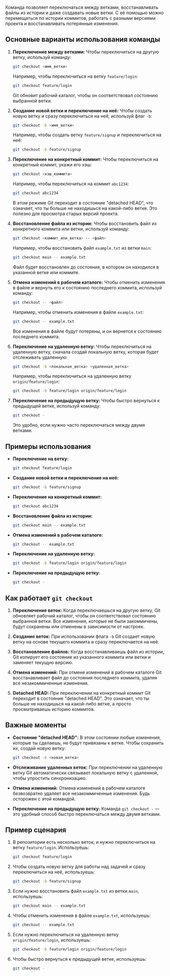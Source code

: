 Команда позволяет переключаться между ветками, восстанавливать файлы из истории и даже создавать новые ветки. С её помощью можно перемещаться по истории коммитов, работать с разными версиями проекта и восстанавливать потерянные изменения.

## Основные варианты использования команды

1. **Переключение между ветками:**
   Чтобы переключиться на другую ветку, используй команду:

   ```bash
   git checkout <имя_ветки>
   ```

   Например, чтобы переключиться на ветку `feature/login`:

   ```bash
   git checkout feature/login
   ```

   Git обновит рабочий каталог, чтобы он соответствовал состоянию выбранной ветки.

2. **Создание новой ветки и переключение на неё:**
   Чтобы создать новую ветку и сразу переключиться на неё, используй флаг `-b`:

   ```bash
   git checkout -b <имя_ветки>
   ```

   Например, чтобы создать ветку `feature/signup` и переключиться на неё:

   ```bash
   git checkout -b feature/signup
   ```

3. **Переключение на конкретный коммит:**
   Чтобы переключиться на конкретный коммит, укажи его хэш:

   ```bash
   git checkout <хэш_коммита>
   ```

   Например, чтобы переключиться на коммит `abc1234`:

   ```bash
   git checkout abc1234
   ```

   В этом режиме Git переходит в состояние "detached HEAD", что означает, что ты больше не находишься на какой-либо ветке. Это полезно для просмотра старых версий проекта.

4. **Восстановление файла из истории:**
   Чтобы восстановить файл из конкретного коммита или ветки, используй команду:

   ```bash
   git checkout <коммит_или_ветка> -- <файл>
   ```

   Например, чтобы восстановить файл `example.txt` из ветки `main`:

   ```bash
   git checkout main -- example.txt
   ```

   Файл будет восстановлен до состояния, в котором он находился в указанной ветке или коммите.

5. **Отмена изменений в рабочем каталоге:**
   Чтобы отменить изменения в файле и вернуть его к состоянию последнего коммита, используй команду:

   ```bash
   git checkout -- <файл>
   ```

   Например, чтобы отменить изменения в файле `example.txt`:

   ```bash
   git checkout -- example.txt
   ```

   Все изменения в файле будут потеряны, и он вернется к состоянию последнего коммита.

6. **Переключение на удаленную ветку:**
   Чтобы переключиться на удаленную ветку, сначала создай локальную ветку, которая будет отслеживать удаленную:

   ```bash
   git checkout -b <локальная_ветка> <удаленная_ветка>
   ```

   Например, чтобы переключиться на удаленную ветку `origin/feature/login`:

   ```bash
   git checkout -b feature/login origin/feature/login
   ```

7. **Переключение на предыдущую ветку:**
   Чтобы быстро вернуться к предыдущей ветке, используй команду:

   ```bash
   git checkout -
   ```

   Это удобно, если нужно часто переключаться между двумя ветками.

## Примеры использования

- **Переключение на ветку:**

  ```bash
  git checkout feature/login
  ```

- **Создание новой ветки и переключение на неё:**

  ```bash
  git checkout -b feature/signup
  ```

- **Переключение на конкретный коммит:**

  ```bash
  git checkout abc1234
  ```

- **Восстановление файла из истории:**

  ```bash
  git checkout main -- example.txt
  ```

- **Отмена изменений в рабочем каталоге:**

  ```bash
  git checkout -- example.txt
  ```

- **Переключение на удаленную ветку:**

  ```bash
  git checkout -b feature/login origin/feature/login
  ```

- **Переключение на предыдущую ветку:**

  ```bash
  git checkout -
  ```

## Как работает `git checkout`

1. **Переключение веток:**
   Когда переключаешься на другую ветку, Git обновляет рабочий каталог, чтобы он соответствовал состоянию выбранной ветки. Все изменения, которые не были закоммичены, будут сохранены или отменены в зависимости от настроек.

2. **Создание веток:**
   При использовании флага `-b` Git создает новую ветку на основе текущего коммита и сразу переключается на неё.

3. **Восстановление файлов:**
   Когда восстанавливаешь файл из истории, Git копирует его состояние из указанного коммита или ветки и заменяет текущую версию.

4. **Отмена изменений:**
   При отмене изменений в рабочем каталоге Git восстанавливает файл до состояния последнего коммита, удаляя все незакоммиченные изменения.

5. **Detached HEAD:**
   При переключении на конкретный коммит Git переходит в состояние "detached HEAD". Это означает, что ты больше не находишься на какой-либо ветке, а просто просматриваешь историю коммитов.

## Важные моменты

- **Состояние "detached HEAD":**
   В этом состоянии любые изменения, которые ты сделаешь, не будут привязаны к ветке. Чтобы сохранить их, создай новую ветку:

   ```bash
   git checkout -b <новая_ветка>
   ```

- **Отслеживание удаленных веток:**
   При переключении на удаленную ветку Git автоматически связывает локальную ветку с удаленной, чтобы упростить синхронизацию.

- **Отмена изменений:**
   Отмена изменений в рабочем каталоге безвозвратно удаляет все незакоммиченные изменения. Будь осторожен с этой командой.

- **Переключение на предыдущую ветку:**
   Команда `git checkout -` — это удобный способ быстро переключаться между двумя ветками.

## Пример сценария

1. В репозитории есть несколько веток, и нужно переключиться на ветку `feature/login`. Используешь:

   ```bash
   git checkout feature/login
   ```

2. Чтобы создать новую ветку для работы над задачей и сразу переключиться на неё, используешь:

   ```bash
   git checkout -b feature/signup
   ```

3. Если нужно восстановить файл `example.txt` из ветки `main`, используешь:

   ```bash
   git checkout main -- example.txt
   ```

4. Чтобы отменить изменения в файле `example.txt`, используешь:

   ```bash
   git checkout -- example.txt
   ```

5. Если нужно переключиться на удаленную ветку `origin/feature/login`, используешь:

   ```bash
   git checkout -b feature/login origin/feature/login
   ```

6. Чтобы быстро вернуться к предыдущей ветке, используешь:

   ```bash
   git checkout -
   ```